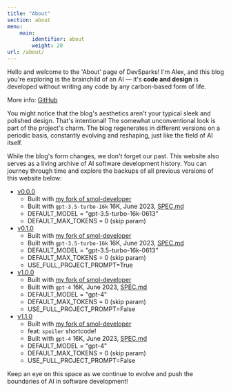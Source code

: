 ```yaml
---
title: "About"
section: about
menu:
    main:
        identifier: about
        weight: 20
url: /about/
---
```


Hello and welcome to the 'About' page of DevSparks! I'm Alex, and this blog you're exploring is the brainchild of an AI — it's **code and design** is developed without writing any code by any carbon-based form of life.

More info: [GitHub](https://github.com/goooseman/devsparks-blog)

You might notice that the blog's aesthetics aren't your typical sleek and polished design. That's intentional! The somewhat unconventional look is part of the project's charm. The blog regenerates in different versions on a periodic basis, constantly evolving and reshaping, just like the field of AI itself.

While the blog's form changes, we don't forget our past. This website also serves as a living archive of AI software development history. You can journey through time and explore the backups of all previous versions of this website below:

- [v0.0.0](https://devsparks-0-0-0.goooseman.dev)
    - Built with [my fork of smol-developer](https://github.com/goooseman/smol-developer/tree/feat/full-codebase-prompt)
    - Built with `gpt-3.5-turbo-16k` 16K, June 2023, [SPEC.md](https://github.com/goooseman/devsparks-blog/blob/v0.0.0/SPEC.md)
    - DEFAULT_MODEL = "gpt-3.5-turbo-16k-0613"
    - DEFAULT_MAX_TOKENS = 0 (skip param)
- [v0.1.0](https://devsparks-0-1-0.goooseman.dev)
    - Built with [my fork of smol-developer](https://github.com/goooseman/smol-developer/tree/feat/full-codebase-prompt)
    - Built with `gpt-3.5-turbo-16k` 16K, June 2023, [SPEC.md](https://github.com/goooseman/devsparks-blog/blob/v0.1.0/SPEC.md)
    - DEFAULT_MODEL = "gpt-3.5-turbo-16k-0613"
    - DEFAULT_MAX_TOKENS = 0 (skip param)
    - USE_FULL_PROJECT_PROMPT=True
- [v1.0.0](https://devsparks-1-0-0.goooseman.dev)
    - Built with [my fork of smol-developer](https://github.com/goooseman/smol-developer/tree/feat/full-codebase-prompt)
    - Built with `gpt-4` 16K, June 2023, [SPEC.md](https://github.com/goooseman/devsparks-blog/blob/v1.0.0/SPEC.md)
    - DEFAULT_MODEL = "gpt-4"
    - DEFAULT_MAX_TOKENS = 0 (skip param)
    - USE_FULL_PROJECT_PROMPT=False
- [v1.1.0](https://devsparks-1-1-0.goooseman.dev)
    - Built with [my fork of smol-developer](https://github.com/goooseman/smol-developer/tree/feat/full-codebase-prompt)
    - feat: `spoiler` shortcode!
    - Built with `gpt-4` 16K, June 2023, [SPEC.md](https://github.com/goooseman/devsparks-blog/blob/v1.1.0/SPEC.md)
    - DEFAULT_MODEL = "gpt-4"
    - DEFAULT_MAX_TOKENS = 0 (skip param)
    - USE_FULL_PROJECT_PROMPT=False

Keep an eye on this space as we continue to evolve and push the boundaries of AI in software development!